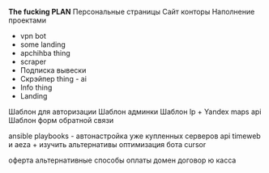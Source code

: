 **The fucking PLAN**
Персональные страницы
Сайт конторы
Наполнение проектами
- vpn bot
- some landing
- apchihba thing
- scraper
- Подписка вывески
- Скрэйпер thing - ai
- Info thing
- Landing

Шаблон для авторизации
Шаблон админки
Шаблон lp + Yandex maps api 
Шаблон форм обратной связи

ansible playbooks - автонастройка уже купленных серверов
api timeweb и aeza + изучить альтернативы
оптимизация бота cursor

оферта
альтернативные способы оплаты
домен
договор ю касса

